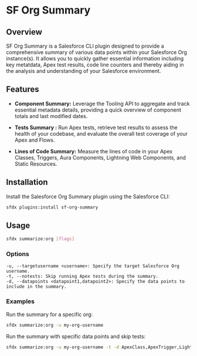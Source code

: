 # SF Org Summary

## Overview
SF Org Summary is a Salesforce CLI plugin designed to provide a comprehensive summary of various data points within your Salesforce Org instance(s). It allows you to quickly gather essential information including key metatdata, Apex test results, code line counters and thereby aiding in the analysis and understanding of your Salesforce environment. 

## Features

- **Component Summary:** Leverage the Tooling API to aggregate and track essential metadata details, providing a quick overview of component totals and last modified dates. 

- **Tests Summary :** Run Apex tests, retrieve test results to assess the health of your codebase, and evaluate the overall test coverage of your Apex and Flows.

- **Lines of Code Summary:** Measure the lines of code in your Apex Classes, Triggers, Aura Components, Lightning Web Components, and Static Resources.

## Installation

Install the Salesforce Org Summary plugin using the Salesforce CLI:

```bash
sfdx plugins:install sf-org-summary
```

## Usage

```bash
sfdx summarize:org [flags]
```

### Options

    -u, --targetusername <username>: Specify the target Salesforce Org username.
    -t, --notests: Skip running Apex tests during the summary.
    -d, --datapoints <datapoint1,datapoint2>: Specify the data points to include in the summary.

### Examples

Run the summary for a specific org:
```bash
sfdx summarize:org -u my-org-username
```
Run the summary with specific data points and skip tests:
```bash
sfdx summarize:org -u my-org-username -t -d ApexClass,ApexTrigger,LightningComponentBundle
```
